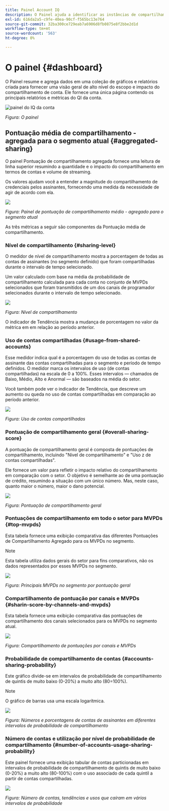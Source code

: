 ```yaml
---
title: Painel Account IQ
description: O Painel ajuda a identificar as instâncias de compartilhamento de senha ao analisar uma grande variedade de dados do assinante.
exl-id: 616da2a5-c9fe-40ea-90cf-f565bc13e764
source-git-commit: 32ba300ce729eab7a6906d8fb0875e8f2bbe2d1d
workflow-type: tm+mt
source-wordcount: '563'
ht-degree: 0%

---
```


# O painel {#dashboard}

O Painel resume e agrega dados em uma coleção de gráficos e relatórios criada para fornecer uma visão geral de alto nível do escopo e impacto do compartilhamento de conta. Ele fornece uma única página contendo os principais relatórios e métricas do QI da conta.

![painel do IQ da conta](assets/dashboard-capture.png)


*Figura: O painel*

## Pontuação média de compartilhamento - agregada para o segmento atual {#aggregated-sharing}

O painel Pontuação de compartilhamento agregada fornece uma leitura de linha superior resumindo a quantidade e o impacto do compartilhamento em termos de contas e volume de streaming.

Os valores ajudam você a entender a magnitude do compartilhamento de credenciais pelos assinantes, fornecendo uma medida da necessidade de agir de acordo com ela.

![](assets/aggregate-sharing-score.png)


*Figura: Painel de pontuação de compartilhamento médio - agregado para o segmento atual*

As três métricas a seguir são componentes da Pontuação média de compartilhamento.

### Nível de compartilhamento {#sharing-level}

O medidor de nível de compartilhamento mostra a porcentagem de todas as contas de assinantes (no segmento definido) que foram compartilhadas durante o intervalo de tempo selecionado.

Um valor calculado com base na média da probabilidade de compartilhamento calculada para cada conta no conjunto de MVPDs selecionados que foram transmitidos de um dos canais de programador selecionados durante o intervalo de tempo selecionado.

![](assets/sharing-level.png)


*Figura: Nível de compartilhamento*

O indicador de Tendência mostra a mudança de porcentagem no valor da métrica em em relação ao período anterior.

### Uso de contas compartilhadas {#usage-from-shared-accounts}

Esse medidor indica qual é a porcentagem do uso de todas as contas de assinante das contas compartilhadas para o segmento e período de tempo definidos. O medidor marca os intervalos de uso (de contas compartilhadas) na escala de 0 a 100%. Esses intervalos — chamados de Baixo, Médio, Alto e Anormal — são baseados na média do setor.

Você também pode ver o indicador de Tendência, que descreve um aumento ou queda no uso de contas compartilhadas em comparação ao período anterior.

![](assets/usage-4mshared-accounts.png)


*Figura: Uso de contas compartilhadas*

### Pontuação de compartilhamento geral {#overall-sharing-score}

A pontuação de compartilhamento geral é composta de pontuações de compartilhamento, incluindo &quot;Nível de compartilhamento&quot; e &quot;Uso z de contas compartilhadas&quot;.

Ele fornece um valor para refletir o impacto relativo do compartilhamento em comparação com o setor. O objetivo é semelhante ao de uma pontuação de crédito, resumindo a situação com um único número. Mas, neste caso, quanto maior o número, maior o dano potencial.

![](assets/overall-sharing-score.png)


*Figura: Pontuação de compartilhamento geral*

<!--### MVPDs in segment {#mvpd-in-segment}

It is a table of risk indices and accounts totals for the top MVPDs ranked by overall usage or account sharing.

![](assets/mvpds-in-segment.png)-->

### Pontuações de compartilhamento em todo o setor para MVPDs {#top-mvpds}

Esta tabela fornece uma exibição comparativa das diferentes Pontuações de Compartilhamento Agregado para os MVPDs no segmento.

>[!NOTE]
>
>Esta tabela utiliza dados gerais do setor para fins comparativos, não os dados representados por esses MVPDs no segmento.

![](assets/top-mvpds.png)


*Figura: Principais MVPDs no segmento por pontuação geral*

### Compartilhamento de pontuação por canais e MVPDs {#sharin-score-by-channels-and-mvpds}

Esta tabela fornece uma exibição comparativa das pontuações de compartilhamento dos canais selecionados para os MVPDs no segmento atual.

![](assets/sharing-scores-by-channels-mvpds.png)


*Figura: Compartilhamento de pontuações por canais e MVPDs*

### Probabilidade de compartilhamento de contas {#accounts-sharing-probability}

Este gráfico divide-se em intervalos de probabilidade de compartilhamento de quintis de muito baixo (0-20%) a muito alto (80=100%).

>[!NOTE]
>
>O gráfico de barras usa uma escala logarítmica.


![](assets/dashboard-ac-sharing-prob.png)


*Figura: Números e porcentagens de contas de assinantes em diferentes intervalos de probabilidade de compartilhamento*

### Número de contas e utilização por nível de probabilidade de compartilhamento {#number-of-accounts-usage-sharing-probability}

Este painel fornece uma exibição tabular de contas particionadas em intervalos de probabilidade de compartilhamento de quintis de muito baixo (0-20%) a muito alto (80-100%) com o uso associado de cada quintil a partir de contas compartilhadas.

![](assets/no-acc-usage-prob-level.png)


*Figura: Número de contas, tendências e usos que caíram em vários intervalos de probabilidade*

